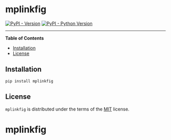 # mplinkfig

[![PyPI - Version](https://img.shields.io/pypi/v/mplinkfig.svg)](https://pypi.org/project/mplinkfig)
[![PyPI - Python Version](https://img.shields.io/pypi/pyversions/mplinkfig.svg)](https://pypi.org/project/mplinkfig)

-----

**Table of Contents**

- [Installation](#installation)
- [License](#license)

## Installation

```console
pip install mplinkfig
```

## License

`mplinkfig` is distributed under the terms of the [MIT](https://spdx.org/licenses/MIT.html) license.
# mplinkfig
